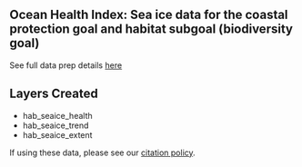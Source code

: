 ## Ocean Health Index: Sea ice data for the coastal protection goal and habitat subgoal (biodiversity goal)

See full data prep details [here](https://ohi-science.org/ohiprep_v2022/globalprep/hab_seaice/v2022/hab_seaice_dataprep.html)


## Layers Created
* hab_seaice_health
* hab_seaice_trend
* hab_seaice_extent


If using these data, please see our [citation policy](http://ohi-science.org/citation-policy/).